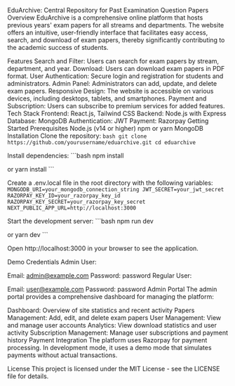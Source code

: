 EduArchive: Central Repository for Past Examination Question Papers
Overview
EduArchive is a comprehensive online platform that hosts previous years' exam papers for all streams and departments. The website offers an intuitive, user-friendly interface that facilitates easy access, search, and download of exam papers, thereby significantly contributing to the academic success of students.

Features
Search and Filter: Users can search for exam papers by stream, department, and year.
Download: Users can download exam papers in PDF format.
User Authentication: Secure login and registration for students and administrators.
Admin Panel: Administrators can add, update, and delete exam papers.
Responsive Design: The website is accessible on various devices, including desktops, tablets, and smartphones.
Payment and Subscription: Users can subscribe to premium services for added features.
Tech Stack
Frontend: React.js, Tailwind CSS
Backend: Node.js with Express
Database: MongoDB
Authentication: JWT
Payment: Razorpay
Getting Started
Prerequisites
Node.js (v14 or higher)
npm or yarn
MongoDB
Installation
Clone the repository: ```bash git clone https://github.com/yourusername/eduarchive.git cd eduarchive ```

Install dependencies: ```bash npm install

or
yarn install ```

Create a .env.local file in the root directory with the following variables: ``` MONGODB_URI=your_mongodb_connection_string JWT_SECRET=your_jwt_secret RAZORPAY_KEY_ID=your_razorpay_key_id RAZORPAY_KEY_SECRET=your_razorpay_key_secret NEXT_PUBLIC_APP_URL=http://localhost:3000 ```

Start the development server: ```bash npm run dev

or
yarn dev ```

Open http://localhost:3000 in your browser to see the application.

Demo Credentials
Admin User:

Email: admin@example.com
Password: password
Regular User:

Email: user@example.com
Password: password
Admin Portal
The admin portal provides a comprehensive dashboard for managing the platform:

Dashboard: Overview of site statistics and recent activity
Papers Management: Add, edit, and delete exam papers
User Management: View and manage user accounts
Analytics: View download statistics and user activity
Subscription Management: Manage user subscriptions and payment history
Payment Integration
The platform uses Razorpay for payment processing. In development mode, it uses a demo mode that simulates payments without actual transactions.

License
This project is licensed under the MIT License - see the LICENSE file for details.
